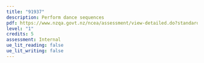 ```yaml
---
title: "91937"
description: Perform dance sequences
pdf: https://www.nzqa.govt.nz/ncea/assessment/view-detailed.do?standardNumber=91937
level: "1"
credits: 5
assessment: Internal
ue_lit_reading: false
ue_lit_writing: false
---
```

